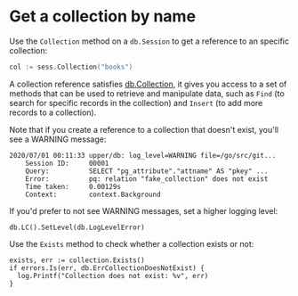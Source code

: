 # Get a collection by name

Use the `Collection` method on a `db.Session` to get a reference to an specific
collection:

```go
col := sess.Collection("books")
```

A collection reference satisfies [db.Collection][2], it gives you access to a
set of methods that can be used to retrieve and manipulate data, such as `Find`
(to search for specific records in the collection) and `Insert` (to add more
records to a collection).

Note that if you create a reference to a collection that doesn't exist, you'll
see a WARNING message:


```
2020/07/01 00:11:33 upper/db: log_level=WARNING file=/go/src/git...
	Session ID:     00001
	Query:          SELECT "pg_attribute"."attname" AS "pkey" ...
	Error:          pq: relation "fake_collection" does not exist
	Time taken:     0.00129s
	Context:        context.Background
```

If you'd prefer to not see WARNING messages, set a higher logging level:

```
db.LC().SetLevel(db.LogLevelError)
```

Use the `Exists` method to check whether a collection exists or not:

```
exists, err := collection.Exists()
if errors.Is(err, db.ErrCollectionDoesNotExist) {
  log.Printf("Collection does not exist: %v", err)
}
```

[1]: https://pkg.go.dev/github.com/upper/db/v4#Session
[2]: https://pkg.go.dev/github.com/upper/db/v4#Collection
